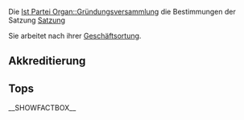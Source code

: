 Die [Ist Partei
Organ::Gründungsversammlung](/wiki/Ist_Partei_Organ::Gründungsversammlung "wikilink")
die Bestimmungen der Satzung
[Satzung](/wiki/Ist_definiert_in_Satzung::Satzung#.C2.A7_9_-_Organe_der_Bundespartei "wikilink")

Sie arbeitet nach ihrer
[Geschäftsortung](/wiki/Hat_Geschäftsordnung::Go "wikilink").

Akkreditierung
--------------

Tops
----

\_\_SHOWFACTBOX\_\_
